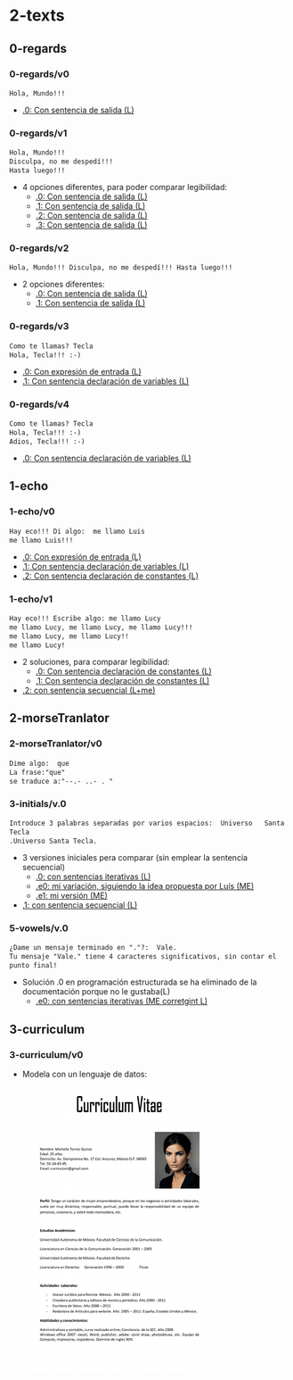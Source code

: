 # 2-texts

## 0-regards

### 0-regards/v0
~~~
Hola, Mundo!!!
~~~
- [.0: Con sentencia de salida (L)](../2-texts/0-regards/v0.0/app.js)
### 0-regards/v1
~~~
Hola, Mundo!!!
Disculpa, no me despedí!!!
Hasta luego!!!
~~~
- 4 opciones diferentes, para poder comparar legibilidad:
  - [.0: Con sentencia de salida (L)](../2-texts/0-regards/v1.0/app.js)
  - [.1: Con sentencia de salida (L)](../2-texts/0-regards/v1.1/app.js)
  - [.2: Con sentencia de salida (L)](../2-texts/0-regards/v1.2/app.js)
  - [.3: Con sentencia de salida (L)](../2-texts/0-regards/v1.3/app.js)

### 0-regards/v2
~~~
Hola, Mundo!!! Disculpa, no me despedí!!! Hasta luego!!!
~~~
- 2 opciones diferentes:
  - [.0: Con sentencia de salida (L)](../2-texts/0-regards/v2.0/app.js)
  - [.1: Con sentencia de salida (L)](../2-texts/0-regards/v2.1/app.js)
### 0-regards/v3
~~~
Como te llamas? Tecla
Hola, Tecla!!! :-)
~~~
- [.0: Con expresión de entrada (L)](../2-texts/0-regards/v3.0/app.js)
- [.1: Con sentencia declaración de variables (L)](../2-texts/0-regards/v3.1/app.js)
### 0-regards/v4
~~~
Como te llamas? Tecla
Hola, Tecla!!! :-)
Adios, Tecla!!! :-)
~~~
- [.0: Con sentencia declaración de variables (L)](../2-texts/0-regards/v4.0/app.js)
## 1-echo

### 1-echo/v0
~~~
Hay eco!!! Di algo:  me llamo Luis
me llamo Luis!!!
~~~
- [.0: Con expresión de entrada (L)](../2-texts/1-echo/v0.0/app.js)
- [.1: Con sentencia declaración de variables (L)](../2-texts/1-echo/v0.1/app.js)
- [.2: Con sentencia declaración de constantes (L)](../2-texts/1-echo/v0.2/app.js)
### 1-echo/v1
~~~
Hay eco!!! Escribe algo: me llamo Lucy
me llamo Lucy, me llamo Lucy, me llamo Lucy!!!
me llamo Lucy, me llamo Lucy!!
me llamo Lucy!
~~~
- 2 soluciones, para comparar legibilidad:
  - [.0: Con sentencia declaración de constantes (L)](../2-texts/1-echo/v1.0/app.js)
  - [.1: Con sentencia declaración de constantes (L)](../2-texts/1-echo/v1.1/app.js)
- [.2: con sentencia secuencial (L+me)](../2-texts/1-echo/v1.2/app.js)
## 2-morseTranlator

### 2-morseTranlator/v0
~~~
Dime algo:  que
La frase:"que"
se traduce a:"--.- ..- . "
~~~

### 3-initials/v.0
~~~
Introduce 3 palabras separadas por varios espacios:  Universo   Santa   Tecla  
.Universo Santa Tecla.
~~~
- 3 versiones iniciales pera comparar (sin emplear la sentencia secuencial)
  - [.0: con sentencias iterativas (L)](../2-texts/3-initials/v0.0/app.js)
  - [.e0: mi variación, siguiendo la idea propuesta por Luís (ME)](../2-texts/3-initials/v0.e0/app.js)
  - [.e1: mi versión (ME)](../2-texts/3-initials/v0.e1/app.js)
- [.1: con sentencia secuencial (L)](../2-texts/3-initials/v1.0/app.js)

### 5-vowels/v.0
~~~
¿Dame un mensaje terminado en "."?:  Vale.
Tu mensaje "Vale." tiene 4 caracteres significativos, sin contar el punto final!
~~~

- Solución .0 en programación estructurada se ha eliminado de la documentación porque no le gustaba(L)
  - [.e0: con sentencias iterativas (ME corretgint L)](../2-texts/5-vowels/v0.e0/app.js)

## 3-curriculum

### 3-curriculum/v0

- Modela con un lenguaje de datos:

![](./images/curriculum.png)
